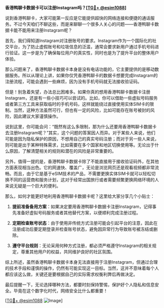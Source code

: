 **香港鸭聊卡数据卡可以注册Instagram吗？[[TG💪+ @esim1088](https://t.me/s/esim1088)]**

说到香港鸭聊卡，大家可能第一反应是它能提供超快的网络连接和便捷的通话服务。不过今天咱们不聊这些，而是来聊聊一个很多人关心的问题——香港鸭聊卡数据卡能不能用来注册Instagram呢？

首先，我们得知道Instagram对注册账号的要求。Instagram作为一个国际化的社交平台，为了防止虚假账号和垃圾信息的泛滥，通常会要求新用户通过手机号码进行验证。这一步是为了确保每位用户的真实性，同时也是为了提升平台的整体用户体验。

那么问题来了，香港鸭聊卡数据卡本身是没有电话功能的，它主要提供的是移动数据服务。所以从理论上讲，如果你仅凭香港鸭聊卡的数据卡想要完成Instagram的注册流程，可能会遇到一些麻烦，因为没有手机号码就无法接收验证码。

但是！别急着失望，办法总比困难多。如果你真的想用香港鸭聊卡数据卡注册Instagram，还是有一些小技巧可以尝试的。比如，你可以借助一些虚拟号码服务或者第三方工具来获取临时的手机号码，这样就能绕过直接使用实体SIM卡的限制。当然，这种方法虽然可行，但也有一定的风险，比如可能存在账号被封的风险，因此建议大家谨慎操作。

说到这里，你可能会问：“既然有这么多限制，那为什么还要用香港鸭聊卡数据卡去注册Instagram呢？”其实，这个问题的答案因人而异。对于某些人来说，他们可能是因为隐私保护的原因，不想用自己的真实号码注册；而对于另一些人来说，则可能是出于某种特殊需求，比如需要在多个国家和地区切换使用等。无论出于什么原因，了解清楚相关的规则和潜在的风险是非常重要的。

另外，值得一提的是，香港鸭聊卡数据卡除了不能直接用于接收验证码外，在其他方面表现相当出色。它的网速快、覆盖广，无论是浏览网页还是观看视频都非常流畅。而且，由于它是基于eSIM技术的产品，不需要更换实体SIM卡就可以轻松切换不同的运营商和服务计划，这对于经常出国旅行或者需要频繁更换网络环境的人来说无疑是一个巨大的便利。

那么，如何才能更好地利用香港鸭聊卡数据卡呢？这里给大家分享几个小贴士：

1. **提前准备备用方案**：如果决定要用香港鸭聊卡数据卡注册Instagram，记得事先准备好虚拟号码服务或者其他替代方案，以便顺利完成注册过程。
   
2. **定期检查账号状态**：由于使用非传统方式注册可能会引起平台的注意，因此在注册成功后要定期登录并检查账号状态，避免因异常行为导致账号被冻结或删除。

3. **遵守平台规则**：无论采用何种方式注册，都必须严格遵守Instagram的相关规定，尊重其他用户的权益，共同维护良好的社区氛围。

综上所述，虽然香港鸭聊卡数据卡本身无法直接用于注册Instagram，但通过合理的技术手段和谨慎的操作，仍然有可能实现这一目标。当然，这并不意味着每个人都应该这么做，关键还是要根据自己的实际需求权衡利弊后再做决定。

最后提醒一下，无论选择哪种方法，都要时刻保持警惕，保护好个人隐私和信息安全。毕竟在这个数字化时代，网络安全比什么都重要！

[[TG💪+ @esim1088](https://t.me/s/esim1088) ![Image](https://i.postimg.cc/4NQfJmqS/Snipaste-2025-05-13-00-14-12.png)]